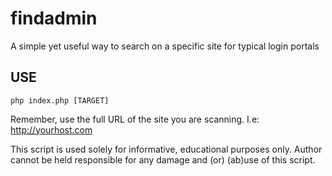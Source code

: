 # findadmin

A simple yet useful way to search on a specific site for typical login portals

USE
--

	php index.php [TARGET]
	
Remember, use the full URL of the site you are scanning. I.e: http://yourhost.com

	

This script is used solely for informative, educational purposes only. 
Author cannot be held responsible for any damage and (or) (ab)use of this script.
